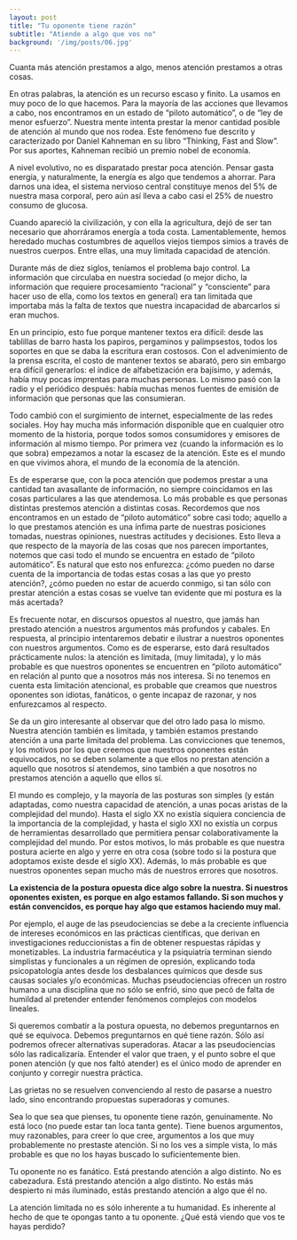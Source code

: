```yaml
---
layout: post
title: "Tu oponente tiene razón"
subtitle: "Atiende a algo que vos no"
background: '/img/posts/06.jpg'
---
```


Cuanta más atención prestamos a algo, menos atención prestamos a otras cosas. 

En otras palabras, la atención es un recurso escaso y finito. La usamos en muy poco de lo que hacemos. Para la mayoría de las acciones que llevamos a cabo, nos encontramos en un estado de “piloto automático”, o de “ley de menor esfuerzo”. Nuestra mente  intenta prestar la menor cantidad posible de atención al mundo que nos rodea. Este fenómeno fue descrito y caracterizado por Daniel Kahneman en su libro “Thinking, Fast and Slow”. Por sus aportes, Kahneman recibió un premio nobel de economía.

A nivel evolutivo, no es disparatado prestar poca atención. Pensar gasta energía, y naturalmente, la energía es algo que tendemos a ahorrar. Para darnos una idea, el sistema nervioso central constituye menos del 5% de nuestra masa corporal, pero aún así lleva a cabo casi el 25% de nuestro consumo de glucosa.

Cuando apareció la civilización, y con ella la agricultura, dejó de ser tan necesario que ahorráramos energía a toda costa. Lamentablemente, hemos heredado muchas costumbres de aquellos viejos tiempos simios a través de nuestros cuerpos. Entre ellas, una muy limitada capacidad de atención.

Durante más de diez siglos, teníamos el problema bajo control. La información que circulaba en nuestra sociedad (o mejor dicho, la información que requiere procesamiento “racional” y “consciente” para hacer uso de ella, como los textos en general) era tan limitada que importaba más la falta de textos que nuestra incapacidad de abarcarlos si eran muchos. 

En un principio, esto fue porque mantener textos era difícil: desde las tablillas de barro hasta los papiros, pergaminos y palimpsestos, todos los soportes en que se daba la escritura eran costosos. Con el advenimiento de la prensa escrita, el costo de mantener textos se abarató, pero sin embargo era difícil generarlos: el índice de alfabetización era bajísimo, y además, había muy pocas imprentas para muchas personas. Lo mismo pasó con la radio y el periódico después: había muchas menos fuentes de emisión de información que personas que las consumieran.

Todo cambió con el surgimiento de internet, especialmente de las redes sociales. Hoy hay mucha más información disponible que en cualquier otro momento de la historia, porque todos somos consumidores y emisores de información al mismo tiempo. Por primera vez (cuando la información es lo que sobra) empezamos a notar la escasez de la atención. Este es el mundo en que vivimos ahora, el mundo de la economía de la atención.

Es de esperarse que, con la poca atención que podemos prestar a una cantidad tan avasallante de información, no siempre coincidamos en las cosas particulares a las que atendemosa. Lo más probable es que personas distintas prestemos atención a distintas cosas. Recordemos que nos encontramos en un estado de “piloto automático” sobre casi todo; aquello a lo que prestamos atención es una ínfima parte de nuestras posiciones tomadas, nuestras opiniones, nuestras actitudes y decisiones. Esto lleva a que respecto de la mayoría de las cosas que nos parecen importantes, notemos que casi todo el mundo se encuentra en estado de “piloto automático”. Es natural que esto nos enfurezca: ¿cómo pueden no darse cuenta de la importancia de todas estas cosas a las que yo presto atención?, ¿cómo pueden no estar de acuerdo conmigo, si tan sólo con prestar atención a estas cosas se vuelve tan evidente que mi postura es la más acertada?

Es frecuente notar, en discursos opuestos al nuestro, que jamás han prestado atención a nuestros argumentos más profundos y cabales. En respuesta, al principio intentaremos debatir e ilustrar a nuestros oponentes con nuestros argumentos. Como es de esperarse, esto dará resultados prácticamente nulos: la atención es limitada, (muy limitada), y lo más probable es que nuestros oponentes se encuentren en “piloto automático” en relación al punto que a nosotros más nos interesa. Si no tenemos en cuenta esta limitación atencional, es probable que creamos que nuestros oponentes son idiotas, fanáticos, o gente incapaz de razonar, y nos enfurezcamos al respecto.

Se da un giro interesante al observar que del otro lado pasa lo mismo. Nuestra atención también es limitada, y también estamos prestando atención a una parte limitada del problema. Las convicciones que tenemos, y los motivos por los que creemos que nuestros oponentes están equivocados, no se deben solamente a que ellos no prestan atención a aquello que nosotros sí atendemos, sino también a que nosotros no prestamos atención a aquello que ellos sí.

El mundo es complejo, y la mayoría de las posturas son simples (y están adaptadas, como nuestra capacidad de atención, a unas pocas aristas de la complejidad del mundo). Hasta el siglo XX no existía siquiera conciencia de la importancia de la complejidad, y hasta el siglo XXI no existía un corpus de herramientas desarrollado que permitiera pensar colaborativamente la complejidad del mundo. Por estos motivos, lo más probable es que nuestra postura acierte en algo y yerre en otra cosa (sobre todo si la postura que adoptamos existe desde el siglo XX). Además, lo más probable es que nuestros oponentes sepan mucho más de nuestros errores que nosotros.

**La existencia de la postura opuesta dice algo sobre la nuestra. Si nuestros oponentes existen, es porque en algo estamos fallando. Si son muchos y están convencidos, es porque hay algo que estamos haciendo muy mal.**

Por ejemplo, el auge de las pseudociencias se debe a la creciente influencia de intereses económicos en las prácticas científicas, que derivan en investigaciones reduccionistas a fin de obtener respuestas rápidas y monetizables. La industria farmacéutica y la psiquiatría terminan siendo simplistas y funcionales a un régimen de opresión, explicando toda psicopatología antes desde los desbalances químicos que desde sus causas sociales y/o económicas. Muchas pseudociencias ofrecen un rostro humano a una disciplina que no sólo se enfrió, sino que pecó de falta de humildad al pretender entender fenómenos complejos con modelos lineales.

Si queremos combatir a la postura opuesta, no debemos preguntarnos en qué se equivoca. Debemos preguntarnos en qué tiene razón. Sólo así podremos ofrecer alternativas superadoras. Atacar a las pseudociencias sólo las radicalizaría. Entender el valor que traen, y el punto sobre el que ponen atención (y que nos faltó atender) es el único modo de aprender en conjunto y corregir nuestra práctica.

Las grietas no se resuelven convenciendo al resto de pasarse a nuestro lado, sino encontrando propuestas superadoras y comunes.

Sea lo que sea que pienses, tu oponente tiene razón, genuinamente. No está loco (no puede estar tan loca tanta gente). Tiene buenos argumentos, muy razonables, para creer lo que cree, argumentos a los que muy probablemente no prestaste atención. Si no los ves a simple vista, lo más probable es que no los hayas buscado lo suficientemente bien.

Tu oponente no es fanático. Está prestando atención a algo distinto. No es cabezadura. Está prestando atención a algo distinto. No estás más despierto ni más iluminado, estás prestando atención a algo que él no.

La atención limitada no es sólo inherente a tu humanidad. Es inherente al hecho de que te opongas tanto a tu oponente. ¿Qué está viendo que vos te hayas perdido?
